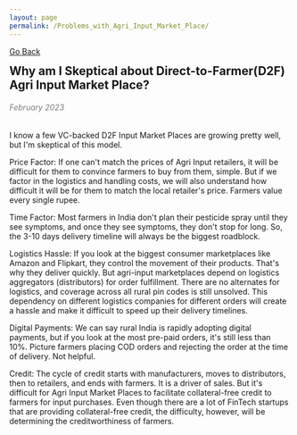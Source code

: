 ```yaml
---
layout: page
permalink: /Problems_with_Agri_Input_Market_Place/
---
```

[Go Back](/blog/)
<h2 style="margin: 0;">Why am I Skeptical about Direct-to-Farmer(D2F) Agri Input Market Place?</h2>
<h6 style="color: #7D7D7D;" >February 2023</h6>
I know a few VC-backed D2F Input Market Places are growing pretty well, but I'm skeptical of this model.

Price Factor: If one can't match the prices of Agri Input retailers, it will be difficult for them to convince farmers to buy from them, simple. But if we factor in the logistics and handling costs, we will also understand how difficult it will be for them to match the local retailer's price. Farmers value every single rupee.

Time Factor: Most farmers in India don't plan their pesticide spray until they see symptoms, and once they see symptoms, they don't stop for long. So, the 3-10 days delivery timeline will always be the biggest roadblock.

Logistics Hassle: If you look at the biggest consumer marketplaces like Amazon and Flipkart, they control the movement of their products. That's why they deliver quickly. But agri-input marketplaces depend on logistics aggregators (distributors) for order fulfillment. There are no alternates for logistics, and coverage across all rural pin codes is still unsolved. This dependency on different logistics companies for different orders will create a hassle and make it difficult to speed up their delivery timelines.

Digital Payments: We can say rural India is rapidly adopting digital payments, but if you look at the most pre-paid orders, it's still less than 10%. Picture farmers placing COD orders and rejecting the order at the time of delivery. Not helpful.

Credit: The cycle of credit starts with manufacturers, moves to distributors, then to retailers, and ends with farmers. It is a driver of sales. But it's difficult for Agri Input Market Places to facilitate collateral-free credit to farmers for input purchases. Even though there are a lot of FinTech startups that are providing collateral-free credit, the difficulty, however, will be determining the creditworthiness of farmers.
